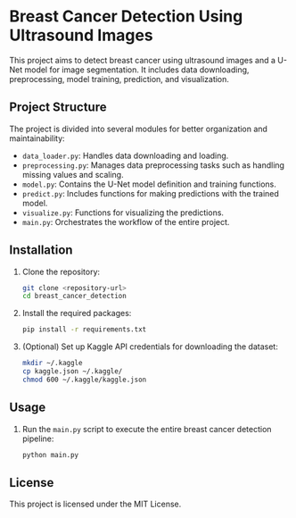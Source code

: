# Breast Cancer Detection Using Ultrasound Images

This project aims to detect breast cancer using ultrasound images and a U-Net model for image segmentation. It includes data downloading, preprocessing, model training, prediction, and visualization.

## Project Structure

The project is divided into several modules for better organization and maintainability:

- `data_loader.py`: Handles data downloading and loading.
- `preprocessing.py`: Manages data preprocessing tasks such as handling missing values and scaling.
- `model.py`: Contains the U-Net model definition and training functions.
- `predict.py`: Includes functions for making predictions with the trained model.
- `visualize.py`: Functions for visualizing the predictions.
- `main.py`: Orchestrates the workflow of the entire project.

## Installation

1. Clone the repository:
    ```sh
    git clone <repository-url>
    cd breast_cancer_detection
    ```

2. Install the required packages:
    ```sh
    pip install -r requirements.txt
    ```

3. (Optional) Set up Kaggle API credentials for downloading the dataset:
    ```sh
    mkdir ~/.kaggle
    cp kaggle.json ~/.kaggle/
    chmod 600 ~/.kaggle/kaggle.json
    ```

## Usage

1. Run the `main.py` script to execute the entire breast cancer detection pipeline:
    ```sh
    python main.py
    ```

## License

This project is licensed under the MIT License.
